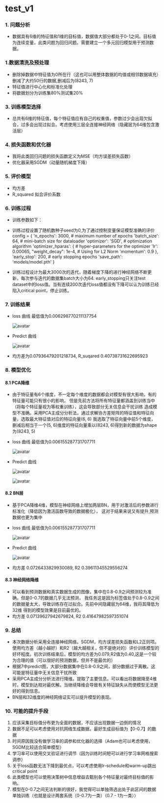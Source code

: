 # test_v1

### 1. 问题分析

- 数据具有6维的特征值和1维的目标值，数据值大部分都处于0-1之间。目标值为连续变量，此类问题为回归问题。需要建立一个多元回归模型用于预测数据。

### 1.数据清洗及预处理

- 删除掉数据中特征值为0所在行（这也可以用整体数据的均值或相邻数据填充）删减了大约50行的数据,删减后为(8243, 7)
- 特征值进行中心化和标准化处理
- 将数据划分为训练集80%测试集20%


### 3. 训练模型选择

- 总共有6维的特征值，每个特征值应有自己的权重值，参数过少会出现欠拟合，过多会出现过拟合。考虑使用三层全连接神经网络（隐藏层为64维包含激活层）
### 4. 损失函数和优化器

- 我将此类回归问题的损失函数定义为MSE（均方误差损失函数）
- 优化器采用SGDM（动量随机梯度下降）

### 5. 评价模型

- 均方差
- R_squared 拟合评价系数

### 6. 训练过程
- 训练参数如下：
- 训练过程设置了随机数种子seed为0,为了通过控制变量保证模型准确的评价
        config = {
            'n_epochs': 3000,  # maximum number of epochs
            'batch_size': 64,  # mini-batch size for dataloader
            'optimizer': 'SGD',  # optimization algorithm
            'optimizer_hparas': {  # hyper-parameters for the optimizer
                'lr': 0.00065,
                "weight_decay": 1e-4,  # Using for L2 Norm
                'momentum': 0.9
            },
            'early_stop': 200,  # early stopping epochs
            'save_path': 'models/model.pth'
        }

- 训练过程设计为最大3000次的迭代，随着梯度下降的进行神经网络不断更新，每次参与迭代的数据集batch大小为64. early_stopping只关注test dataset中的loss值。当有连续200次迭代loss值都没有下降可以认为训练已经陷入critical point，停止训练。

### 7. 训练结果

- loss 曲线 最低值为0.006298770211137754

  ![avatar](https://github.com/weiyang-jiang/Dieteng_testv1/raw/main/models/loss_base.png)
- Predict 曲线

  ![avatar](https://github.com/weiyang-jiang/Dieteng_testv1/raw/main/models/Predict_base.png)
- 均方差为0.07936479201218734, R_suqared 0.40738731622695923


### 8. 模型优化
#### 8.1 PCA降维
- 由于特征量有6个维度，不一定每个维度的数据都会对模型有很大影响，有的特征量可能只有很小的影响，
但是先前方法将所有特征量都涵盖到训练当中（将每个特征量视为等权重训练），这会导致部分无关信息会干扰训练
造成模型不准确。采用PCA主成分分析法，通过求解协方差矩阵的特征值和特征向量，选取最大特征值对应的特征向量(6, 6)
我选取了特征向量中前5个维度，删减后相当于一个(5, 6)维度的特征向量乘以(8243, 6)得到新的数据为shape为(8243, 5)
- loss 曲线 最低值为0.006155287731707711

  ![avatar](https://github.com/weiyang-jiang/Dieteng_testv1/raw/main/models/loss_PCA.png)
  
- Predict 曲线 

  ![avatar](https://github.com/weiyang-jiang/Dieteng_testv1/raw/main/models/Predict_PCA.png)
  
  ![avatar](https://github.com/weiyang-jiang/Dieteng_testv1/raw/main/models/Predict_PCA.png)
            

#### 8.2 BN层
- 基于PCA降维4维，模型在神经网络上增加两层BN，用于对激活后的参数进行标准化（降低因为激活函数导致的数据极化）， 
这对于结果来说又有提升,预测数据也更为集中
- loss 曲线 最低值为0.006155287731707711

  ![avatar](https://github.com/weiyang-jiang/Dieteng_testv1/raw/main/models/loss_BN.png)
  
- Predict 曲线 

  ![avatar](https://github.com/weiyang-jiang/Dieteng_testv1/raw/main/models/Predict_BN.png)

- 均方差 0.0726433829930089, R2 0.39611345529556274

#### 8.3 神经网络降维
- 可以看到预测数据和真实数据生成的图像，集中在0.8-0.9之间预测较为准确，但是0-0.7的数据几乎无法预测，
我任务这是因为标签值处于0.8-0.9之间的数据量太大，导致训练存在过拟合。先前中间隐藏层为64维，我将其降低为32维
得到的模型效果是目前最优的。
- 均方差 0.07139627942679824, R2 0.41647982597351074

### 9. 总结
- 本次数据分析采用全连接神经网络，SGDM，均方误差损失函数和L2正则项。使用均方差（越小越好）和R2（越大越相关，但不是绝对的）评价训练模型的好坏程度。初次训练结束后，模型的均方差为0.079,R2值为0.40,这是一个较为合理的值（可以很好的预测数据，但并不是最优的）
- 根据7中predict图，大部分数据集中在0.8-0.9之间，部分数据过于离散。这可能是特征量中无关信息干扰所致
- 采用PCA主成分分析法进行降维。提取了主要信息。可以看出将数据降至4维时，模型到达相对最优解。当继续降维会导致有关特征缺失从而使模型无法更好的得到信息。
- BN层和32维度的神经网络证实可以提升模型的表现。

### 10. 可能的提升手段
1. 应该采集目标值分布更为全面的数据，不应该出现数据一边倒的情况
2. 数据不足可以考虑使用对抗网络生成数据，最好生成目标值为【0-0.7】的数据
3. 时间原因我没有做学习率的调参和优化器的选择（Adam也可以考虑使用，SGDM比较适合简单模型）
4. 学习率可以使用交叉验证进行调节（因为训练时间短可以进行学习率网格搜索调参）
5. 关于loss函数无法下降到最优点，可以考虑使用lr-schedule和warm-up跳出critical point
6. 此类模型也可以使用决策树中信息增益去甄别各个特征量对最终目标值的影响。
7. 模型在0-0.7之间无法判断的很好，我觉得可以单独筛选出处于此区间的数据单独训练（也就是设计两套系统（0-0.7为一类）（0.7 - 1为一类））
